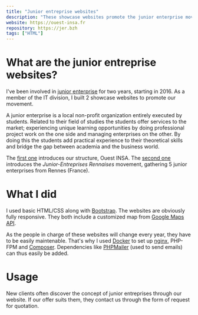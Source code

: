 ```yaml
---
title: "Junior entreprise websites"
description: "These showcase websites promote the junior enterprise movement."
website: https://ouest-insa.fr
repository: https://jer.bzh
tags: ["HTML"]
---
```


# What are the junior entreprise websites?

I've been involved in [junior enterprise](https://junior-entreprises.com) for two years, starting in 2016. As a member of the IT division, I built 2 showcase websites to promote our movement.

A junior enterprise is a local non-profit organization entirely executed by students. Related to their field of studies the students offer services to the market; experiencing unique learning opportunities by doing professional project work on the one side and managing enterprises on the other. By doing this the students add practical experience to their theoretical skills and bridge the gap between academia and the business world.

The [first one](https://ouest-insa.fr) introduces our structure, Ouest INSA. The [second one](https://jer.bzh) introduces the <em>Junior-Entreprises Rennaises</em> movement, gathering 5 junior enterprises from Rennes (France).

# What I did

I used basic HTML/CSS along with [Bootstrap](https://getbootstrap.com). The websites are obviously fully responsive. They both include a customized map from [Google Maps API](https://developers.google.com/maps).
      
As the people in charge of these websites will change every year, they have to be easily maintenable. That's why I used [Docker](https://www.docker.com) to set up [nginx](http://nginx.org), PHP-FPM and [Composer](https://getcomposer.org). Dependencies like [PHPMailer](https://github.com/PHPMailer/PHPMailer) (used to send emails) can thus easily be added.

# Usage

New clients often discover the concept of junior entreprises through our website. If our offer suits them, they contact us through the form of request for quotation.
